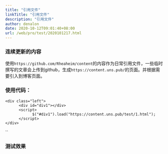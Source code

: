 ```yaml
---
title: "引用文件"
linkTitle: "引用文件"
description: "引用文件"
author: denalon
date: 2020-10-12T09:01:40+08:00
url: /web/pro/test/2020101217.html
---
```


### 连续更新的内容

使用`https://github.com/Rheaheim/content`的内容作为日常引用文件，一些临时撰写的文章会上传到github，生成`https://content.uns.pub/`的页面。并根据需要引入到博客页面。


### 使用代码：

```
<div class="left">
      <div id="div1"></div>
      <script>
            $("#div1").load("https://content.uns.pub/test/1.html");
      </script>
</div>

```
``
### 测试效果


<div class="left">
      <div id="div1"></div>
      <script>
            $("#div1").load("https://content.uns.pub/test/1.html");
      </script>
</div>


